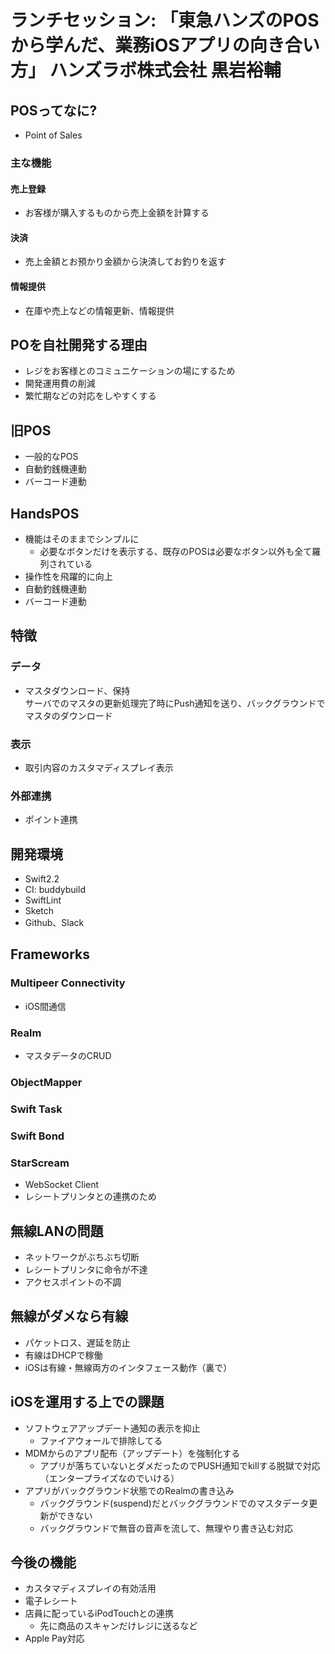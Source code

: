 # ランチセッション: 「東急ハンズのPOSから学んだ、業務iOSアプリの向き合い方」 ハンズラボ株式会社 黒岩裕輔

## POSってなに?
* Point of Sales

### 主な機能

#### 売上登録
* お客様が購入するものから売上金額を計算する

#### 決済
* 売上金額とお預かり金額から決済してお釣りを返す

#### 情報提供
* 在庫や売上などの情報更新、情報提供

## POを自社開発する理由

* レジをお客様とのコミュニケーションの場にするため
* 開発運用費の削減
* 繁忙期などの対応をしやすくする

## 旧POS
* 一般的なPOS
* 自動釣銭機連動
* バーコード連動

## HandsPOS
* 機能はそのままでシンプルに
  * 必要なボタンだけを表示する、既存のPOSは必要なボタン以外も全て羅列されている
* 操作性を飛躍的に向上
* 自動釣銭機連動
* バーコード連動

## 特徴
### データ
* マスタダウンロード、保持  
   サーバでのマスタの更新処理完了時にPush通知を送り、バックグラウンドでマスタのダウンロード

### 表示
* 取引内容のカスタマディスプレイ表示

### 外部連携
* ポイント連携

## 開発環境
* Swift2.2
* CI: buddybuild
* SwiftLint
* Sketch
* Github、Slack

## Frameworks

### Multipeer Connectivity
  * iOS間通信

### Realm
  * マスタデータのCRUD

### ObjectMapper

### Swift Task

### Swift Bond

### StarScream
  * WebSocket Client
  * レシートプリンタとの連携のため

## 無線LANの問題
* ネットワークがぶちぶち切断
* レシートプリンタに命令が不達
* アクセスポイントの不調

## 無線がダメなら有線
* パケットロス、遅延を防止
* 有線はDHCPで稼働
* iOSは有線・無線両方のインタフェース動作（裏で）

## iOSを運用する上での課題
* ソフトウェアアップデート通知の表示を抑止
  * ファイアウォールで排除してる
* MDMからのアプリ配布（アップデート）を強制化する
  * アプリが落ちていないとダメだったのでPUSH通知でkillする脱獄で対応（エンタープライズなのでいける）
* アプリがバックグラウンド状態でのRealmの書き込み
  * バックグラウンド(suspend)だとバックグラウンドでのマスタデータ更新ができない
  * バックグラウンドで無音の音声を流して、無理やり書き込む対応

## 今後の機能
* カスタマディスプレイの有効活用
* 電子レシート
* 店員に配っているiPodTouchとの連携
  * 先に商品のスキャンだけレジに送るなど
* Apple Pay対応
